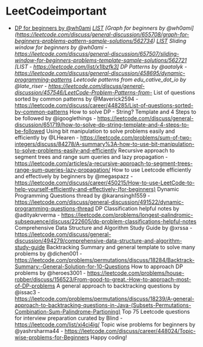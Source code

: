 # LeetCodeimportant


* [DP for beginners by @wh0ami](https://leetcode.com/discuss/general-discussion/662866/dp-for-beginners-problems-patterns-sample-solutions)
  *[LIST](https://leetcode.com/list/x1k8lxi5)
*[Graph for beginners by @wh0ami] (https://leetcode.com/discuss/general-discussion/655708/graph-for-beginners-problems-pattern-sample-solutions/562734)
  *[LIST](https://leetcode.com/list/x1wy4de7)
Sliding window for beginners by @wh0ami - https://leetcode.com/discuss/general-discussion/657507/sliding-window-for-beginners-problems-template-sample-solutions/562721
[LIST - https://leetcode.com/list/x1lbzfk3]
DP Patterns by @aatalyk - https://leetcode.com/discuss/general-discussion/458695/dynamic-programming-patterns
Leetcode patterns from edu_cative_dot_io by @late_riser - https://leetcode.com/discuss/general-discussion/457546/LeetCode-Problem-Patterns-from-***
List of questions sorted by common patterns by @Maverick2594 - https://leetcode.com/discuss/career/448285/List-of-questions-sorted-by-common-patterns
How to solve DP - String? Template and 4 Steps to be followed by @igooglethings - https://leetcode.com/discuss/general-discussion/651719/how-to-solve-dp-string-template-and-4-steps-to-be-followed
Using bit manipulation to solve problems easily and efficiently by @LHearen - https://leetcode.com/problems/sum-of-two-integers/discuss/84278/A-summary%3A-how-to-use-bit-manipulation-to-solve-problems-easily-and-efficiently
Recursive approach to segment trees and range sum queries and lazy propagation - https://leetcode.com/articles/a-recursive-approach-to-segment-trees-range-sum-queries-lazy-propagation/
How to use Leetcode efficiently and effectively by beginners by @megaspazz - https://leetcode.com/discuss/career/450215/How-to-use-LeetCode-to-help-yourself-efficiently-and-effectively-(for-beginners)
Dynamic Programming Questions thread by @karansingh1559 - https://leetcode.com/discuss/general-discussion/491522/dynamic-programming-questions-thread
DP Classification helpful notes by @adityakrverma - https://leetcode.com/problems/longest-palindromic-subsequence/discuss/222605/dp-problem-classifications-helpful-notes
Comprehensive Data Structure and Algorithm Study Guide by @xrssa - https://leetcode.com/discuss/general-discussion/494279/comprehensive-data-structure-and-algorithm-study-guide
Backtracking Summary and general template to solve many problems by @dichen001 - https://leetcode.com/problems/permutations/discuss/18284/Backtrack-Summary:-General-Solution-for-10-Questions
How to approach DP problems by @heroes3001 - https://leetcode.com/problems/house-robber/discuss/156523/From-good-to-great.-How-to-approach-most-of-DP-problems
A general approach to backtracking questions by @issac3 - https://leetcode.com/problems/permutations/discuss/18239/A-general-approach-to-backtracking-questions-in-Java-(Subsets-Permutations-Combination-Sum-Palindrome-Partioning)
Top 75 Leetcode questions for interview preparation curated by Blind - https://leetcode.com/list/xi4ci4ig/
Topic wise problems for beginners by @yashrsharma44 - https://leetcode.com/discuss/career/448024/Topic-wise-problems-for-Beginners
Happy coding!
